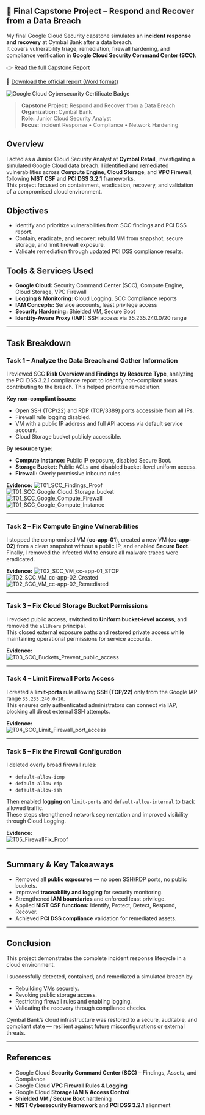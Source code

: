 ## 🏁 Final Capstone Project – Respond and Recover from a Data Breach

My final Google Cloud Security capstone simulates an **incident response and recovery** at Cymbal Bank after a data breach.  
It covers vulnerability triage, remediation, firewall hardening, and compliance verification in **Google Cloud Security Command Center (SCC)**.

👉 [Read the full Capstone Report](./Capstone_Project/README.md)

📄 [Download the official report (Word format)](./Capstone_Project/Final_Report_Cymbal_Bank_ProjectCapstone.docx)

![Google Cloud Cybersecurity Certificate Badge](../Capstone_Project/google-cloud-cybersecurity-certificate.png)

> **Capstone Project:** Respond and Recover from a Data Breach  
> **Organization:** Cymbal Bank  
> **Role:** Junior Cloud Security Analyst  
> **Focus:** Incident Response • Compliance • Network Hardening



## Overview
I acted as a Junior Cloud Security Analyst at **Cymbal Retail**, investigating a simulated Google Cloud data breach. I identified and remediated vulnerabilities across **Compute Engine**, **Cloud Storage**, and **VPC Firewall**, following **NIST CSF** and **PCI DSS 3.2.1** frameworks.  
This project focused on containment, eradication, recovery, and validation of a compromised cloud environment.

## Objectives
- Identify and prioritize vulnerabilities from SCC findings and PCI DSS report.  
- Contain, eradicate, and recover: rebuild VM from snapshot, secure storage, and limit firewall exposure.  
- Validate remediation through updated PCI DSS compliance results.

## Tools & Services Used
- **Google Cloud:** Security Command Center (SCC), Compute Engine, Cloud Storage, VPC Firewall  
- **Logging & Monitoring:** Cloud Logging, SCC Compliance reports  
- **IAM Concepts:** Service accounts, least privilege access  
- **Security Hardening:** Shielded VM, Secure Boot  
- **Identity-Aware Proxy (IAP):** SSH access via 35.235.240.0/20 range  

---

## Task Breakdown

### Task 1 – Analyze the Data Breach and Gather Information
I reviewed SCC **Risk Overview** and **Findings by Resource Type**, analyzing the PCI DSS 3.2.1 compliance report to identify non-compliant areas contributing to the breach. This helped prioritize remediation.

**Key non-compliant issues:**
- Open SSH (TCP/22) and RDP (TCP/3389) ports accessible from all IPs.  
- Firewall rule logging disabled.  
- VM with a public IP address and full API access via default service account.  
- Cloud Storage bucket publicly accessible.  

**By resource type:**
- **Compute Instance:** Public IP exposure, disabled Secure Boot.  
- **Storage Bucket:** Public ACLs and disabled bucket-level uniform access.  
- **Firewall:** Overly permissive inbound rules.  
  

**Evidence:**
![T01_SCC_Findings_Proof](../Capstone_Project/Screenshot_Capstone/T01_SCC_Findings_Proof.png)
![T01_SCC_Google_Cloud_Storage_bucket](../Capstone_Project/Screenshot_Capstone/T01_SCC_Google_Cloud_Storage_bucket.png)
![T01_SCC_Google_Compute_Firewall](../Capstone_Project/Screenshot_Capstone/T01_SCC_Google_Compute_Firewall.png)
![T01_SCC_Google_Compute_Instance](../Capstone_Project/Screenshot_Capstone/T01_SCC_Google_Compute_Instance.png)


---

### Task 2 – Fix Compute Engine Vulnerabilities
I stopped the compromised VM (**cc-app-01**), created a new VM (**cc-app-02**) from a clean snapshot without a public IP, and enabled **Secure Boot**.  
Finally, I removed the infected VM to ensure all malware traces were eradicated.
  
**Evidence:**
![T02_SCC_VM_cc-app-01_STOP](../Capstone_Project/Screenshot_Capstone/T02_SCC_VM_cc-app-01_STOP.png)
![T02_SCC_VM_cc-app-02_Created](../Capstone_Project/Screenshot_Capstone/T02_SCC_VM_cc-app-02_Created.png)
![T02_SCC_VM_cc-app-02_Remediated](../Capstone_Project/Screenshot_Capstone/T02_SCC_VM_cc-app-02_Remediated.png)


---

### Task 3 – Fix Cloud Storage Bucket Permissions
I revoked public access, switched to **Uniform bucket-level access**, and removed the `allUsers` principal.  
This closed external exposure paths and restored private access while maintaining operational permissions for service accounts.

**Evidence:**  
![T03_SCC_Buckets_Prevent_public_access](../Capstone_Project/Screenshot_Capstone/T03_SCC_Buckets_Prevent_public_access.png)

---

### Task 4 – Limit Firewall Ports Access
I created a **limit-ports** rule allowing **SSH (TCP/22)** only from the Google IAP range `35.235.240.0/20`.  
This ensures only authenticated administrators can connect via IAP, blocking all direct external SSH attempts.

**Evidence:**  
![T04_SCC_Limit_Firewall_port_access](../Capstone_Project/Screenshot_Capstone/T04_SCC_Limit_Firewal_port_access.png)

---

### Task 5 – Fix the Firewall Configuration
I deleted overly broad firewall rules:
- `default-allow-icmp`  
- `default-allow-rdp`  
- `default-allow-ssh`

Then enabled **logging** on `limit-ports` and `default-allow-internal` to track allowed traffic.  
These steps strengthened network segmentation and improved visibility through Cloud Logging.

**Evidence:**  
![T05_FirewallFix_Proof](../Capstone_Project/Screenshot_Capstone/T05_FirewallFix_Proof.png)

---

## Summary & Key Takeaways
- Removed all **public exposures** — no open SSH/RDP ports, no public buckets.  
- Improved **traceability and logging** for security monitoring.  
- Strengthened **IAM boundaries** and enforced least privilege.  
- Applied **NIST CSF functions:** Identify, Protect, Detect, Respond, Recover.  
- Achieved **PCI DSS compliance** validation for remediated assets.

---

## Conclusion
This project demonstrates the complete incident response lifecycle in a cloud environment.  

I successfully detected, contained, and remediated a simulated breach by:
- Rebuilding VMs securely.  
- Revoking public storage access.  
- Restricting firewall rules and enabling logging.  
- Validating the recovery through compliance checks.

Cymbal Bank’s cloud infrastructure was restored to a secure, auditable, and compliant state — resilient against future misconfigurations or external threats.

---

## References
- Google Cloud **Security Command Center (SCC)** – Findings, Assets, and Compliance  
- Google Cloud **VPC Firewall Rules & Logging**  
- Google Cloud **Storage IAM & Access Control**  
- **Shielded VM / Secure Boot** hardening  
- **NIST Cybersecurity Framework** and **PCI DSS 3.2.1** alignment  
